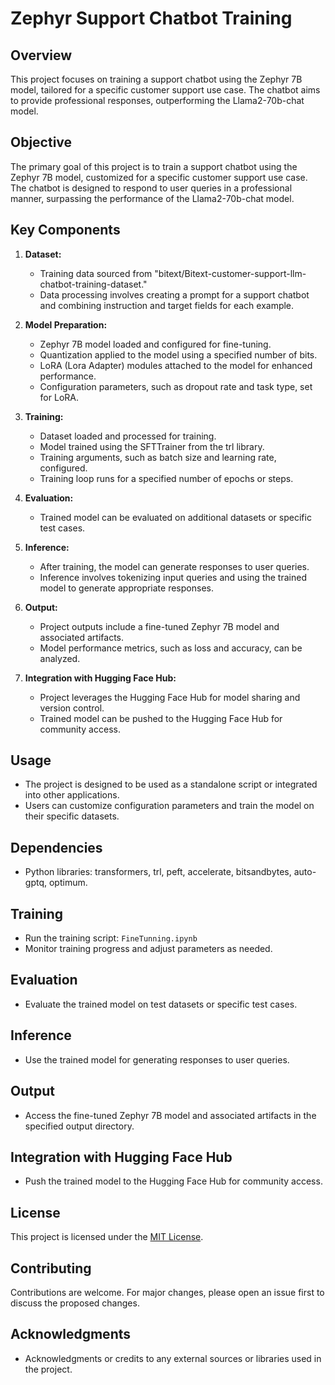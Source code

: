 # Zephyr Support Chatbot Training

## Overview

This project focuses on training a support chatbot using the Zephyr 7B model, tailored for a specific customer support use case. The chatbot aims to provide professional responses, outperforming the Llama2-70b-chat model.


## Objective

The primary goal of this project is to train a support chatbot using the Zephyr 7B model, customized for a specific customer support use case. The chatbot is designed to respond to user queries in a professional manner, surpassing the performance of the Llama2-70b-chat model.

## Key Components

1. **Dataset:**
   - Training data sourced from "bitext/Bitext-customer-support-llm-chatbot-training-dataset."
   - Data processing involves creating a prompt for a support chatbot and combining instruction and target fields for each example.

2. **Model Preparation:**
   - Zephyr 7B model loaded and configured for fine-tuning.
   - Quantization applied to the model using a specified number of bits.
   - LoRA (Lora Adapter) modules attached to the model for enhanced performance.
   - Configuration parameters, such as dropout rate and task type, set for LoRA.

3. **Training:**
   - Dataset loaded and processed for training.
   - Model trained using the SFTTrainer from the trl library.
   - Training arguments, such as batch size and learning rate, configured.
   - Training loop runs for a specified number of epochs or steps.

4. **Evaluation:**
   - Trained model can be evaluated on additional datasets or specific test cases.

5. **Inference:**
   - After training, the model can generate responses to user queries.
   - Inference involves tokenizing input queries and using the trained model to generate appropriate responses.

6. **Output:**
   - Project outputs include a fine-tuned Zephyr 7B model and associated artifacts.
   - Model performance metrics, such as loss and accuracy, can be analyzed.

7. **Integration with Hugging Face Hub:**
   - Project leverages the Hugging Face Hub for model sharing and version control.
   - Trained model can be pushed to the Hugging Face Hub for community access.

## Usage

- The project is designed to be used as a standalone script or integrated into other applications.
- Users can customize configuration parameters and train the model on their specific datasets.

## Dependencies

- Python libraries: transformers, trl, peft, accelerate, bitsandbytes, auto-gptq, optimum.


## Training

- Run the training script: `FineTunning.ipynb`
- Monitor training progress and adjust parameters as needed.

## Evaluation

- Evaluate the trained model on test datasets or specific test cases.

## Inference

- Use the trained model for generating responses to user queries.

## Output

- Access the fine-tuned Zephyr 7B model and associated artifacts in the specified output directory.

## Integration with Hugging Face Hub

- Push the trained model to the Hugging Face Hub for community access.

## License

This project is licensed under the [MIT License](LICENSE).

## Contributing

Contributions are welcome. For major changes, please open an issue first to discuss the proposed changes.

## Acknowledgments

- Acknowledgments or credits to any external sources or libraries used in the project.
